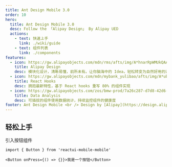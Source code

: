 ```yaml
---
title: Ant Design Mobile 3.0
order: 10
hero:
  title: Ant Design Mobile 3.0
  desc: Follow the 「Alipay Design」 By Alipay UED
  actions:
    - text: 快速上手
      link: ./wiki/guide
    - text: 组件列表
      link: ./components
features:
  - icon: https://gw.alipayobjects.com/mdn/rms/afts/img/A*hnarRpWMUkQAAAAAAAAAAABkARQnAQ
    title: Alipay Design
    desc: 模块化设计，清晰易懂，前所未有。让你脑海中的 Idea，轻松转变为自然好用的设计
  - icon: https://gw.alipayobjects.com/mdn/mybank_yulibao/afts/img/A*ubROQ7nSUHUAAAAAAAAAAABkARQnAQ
    title: React Hooks
    desc: 拥抱最新特性，基于 React hooks 重写 80% 的组件实现
  - icon: https://gw.alipayobjects.com/zos/bmw-prod/7a26c287-d7d8-42d6-8a55-c9aa4c097149.webp
    title: Data Analysis
    desc: 可插拔的组件使用数据统计，持续监控组件的健康度
footer: Ant Design Mobile <br /> Design by [Alipay](https://design.alipay.com)<br /> Docs by [dumi](https://d.umijs.org)
---
```


## 轻松上手

引入按钮组件

```tsx | pure
import { Button } from 'reactui-mobile-mobile'

<Button onPress={() => {}}>我是一个按钮</Button>
```

